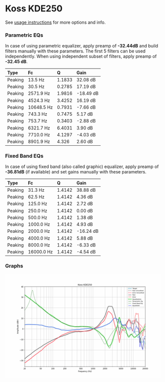 # Koss KDE250
See [usage instructions](https://github.com/jaakkopasanen/AutoEq#usage) for more options and info.

### Parametric EQs
In case of using parametric equalizer, apply preamp of **-32.44dB** and build filters manually
with these parameters. The first 5 filters can be used independently.
When using independent subset of filters, apply preamp of **-32.45 dB**.

| Type    | Fc         |      Q | Gain      |
|:--------|:-----------|:-------|:----------|
| Peaking | 13.5 Hz    | 1.1833 | 32.08 dB  |
| Peaking | 30.5 Hz    | 0.2785 | 17.19 dB  |
| Peaking | 2571.9 Hz  | 1.9816 | -18.49 dB |
| Peaking | 4524.3 Hz  | 3.4252 | 16.19 dB  |
| Peaking | 10648.5 Hz | 0.7931 | -7.66 dB  |
| Peaking | 743.3 Hz   | 0.7475 | 5.17 dB   |
| Peaking | 753.7 Hz   | 0.3403 | -2.88 dB  |
| Peaking | 6321.7 Hz  | 6.4031 | 3.90 dB   |
| Peaking | 7710.0 Hz  | 4.1297 | -4.03 dB  |
| Peaking | 8901.9 Hz  | 4.326  | 2.60 dB   |

### Fixed Band EQs
In case of using fixed band (also called graphic) equalizer, apply preamp of **-36.81dB**
(if available) and set gains manually with these parameters.

| Type    | Fc         |      Q | Gain      |
|:--------|:-----------|:-------|:----------|
| Peaking | 31.3 Hz    | 1.4142 | 38.88 dB  |
| Peaking | 62.5 Hz    | 1.4142 | 4.36 dB   |
| Peaking | 125.0 Hz   | 1.4142 | 2.72 dB   |
| Peaking | 250.0 Hz   | 1.4142 | 0.00 dB   |
| Peaking | 500.0 Hz   | 1.4142 | 1.38 dB   |
| Peaking | 1000.0 Hz  | 1.4142 | 4.93 dB   |
| Peaking | 2000.0 Hz  | 1.4142 | -16.24 dB |
| Peaking | 4000.0 Hz  | 1.4142 | 5.88 dB   |
| Peaking | 8000.0 Hz  | 1.4142 | -6.33 dB  |
| Peaking | 16000.0 Hz | 1.4142 | -4.54 dB  |

### Graphs
![](./Koss%20KDE250.png)